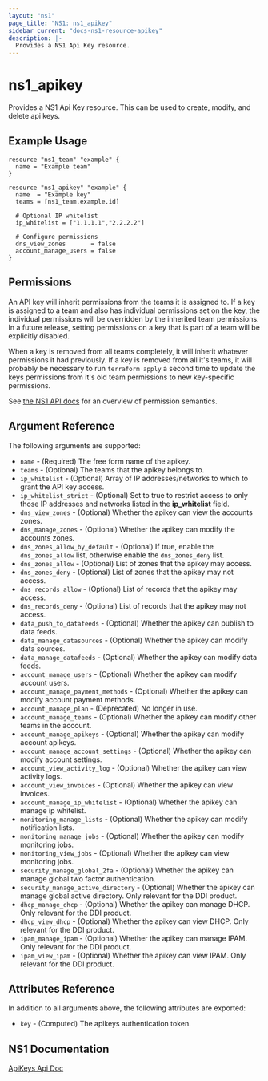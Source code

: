 ```yaml
---
layout: "ns1"
page_title: "NS1: ns1_apikey"
sidebar_current: "docs-ns1-resource-apikey"
description: |-
  Provides a NS1 Api Key resource.
---
```


# ns1\_apikey

Provides a NS1 Api Key resource. This can be used to create, modify, and delete api keys.

## Example Usage

```hcl
resource "ns1_team" "example" {
  name = "Example team"
}

resource "ns1_apikey" "example" {
  name  = "Example key"
  teams = [ns1_team.example.id]

  # Optional IP whitelist
  ip_whitelist = ["1.1.1.1","2.2.2.2"]

  # Configure permissions 
  dns_view_zones       = false
  account_manage_users = false
}
```

## Permissions
An API key will inherit permissions from the teams it is assigned to.
If a key is assigned to a team and also has individual permissions set on the key, the individual permissions
will be overridden by the inherited team permissions.
In a future release, setting permissions on a key that is part of a team will be explicitly disabled.

When a key is removed from all teams completely, it will inherit whatever permissions it had previously.
If a key is removed from all it's teams, it will probably be necessary to run `terraform apply` a second time
to update the keys permissions from it's old team permissions to new key-specific permissions.

See [the NS1 API docs](https://ns1.com/api#getget-all-account-users) for an overview of permission semantics.

## Argument Reference

The following arguments are supported:

* `name` - (Required) The free form name of the apikey.
* `teams` - (Optional) The teams that the apikey belongs to.
* `ip_whitelist` - (Optional) Array of IP addresses/networks to which to grant the API key access.
* `ip_whitelist_strict` - (Optional) Set to true to restrict access to only those IP addresses and networks listed in the **ip_whitelist** field.
* `dns_view_zones` - (Optional) Whether the apikey can view the accounts zones.
* `dns_manage_zones` - (Optional) Whether the apikey can modify the accounts zones.
* `dns_zones_allow_by_default` - (Optional) If true, enable the `dns_zones_allow` list, otherwise enable the `dns_zones_deny` list.
* `dns_zones_allow` - (Optional) List of zones that the apikey may access.
* `dns_zones_deny` - (Optional) List of zones that the apikey may not access.
* `dns_records_allow` - (Optional) List of records that the apikey may access.
* `dns_records_deny` - (Optional) List of records that the apikey may not access.
* `data_push_to_datafeeds` - (Optional) Whether the apikey can publish to data feeds.
* `data_manage_datasources` - (Optional) Whether the apikey can modify data sources.
* `data_manage_datafeeds` - (Optional) Whether the apikey can modify data feeds.
* `account_manage_users` - (Optional) Whether the apikey can modify account users.
* `account_manage_payment_methods` - (Optional) Whether the apikey can modify account payment methods.
* `account_manage_plan` - (Deprecated) No longer in use.
* `account_manage_teams` - (Optional) Whether the apikey can modify other teams in the account.
* `account_manage_apikeys` - (Optional) Whether the apikey can modify account apikeys.
* `account_manage_account_settings` - (Optional) Whether the apikey can modify account settings.
* `account_view_activity_log` - (Optional) Whether the apikey can view activity logs.
* `account_view_invoices` - (Optional) Whether the apikey can view invoices.
* `account_manage_ip_whitelist` - (Optional) Whether the apikey can manage ip whitelist.
* `monitoring_manage_lists` - (Optional) Whether the apikey can modify notification lists.
* `monitoring_manage_jobs` - (Optional) Whether the apikey can modify monitoring jobs.
* `monitoring_view_jobs` - (Optional) Whether the apikey can view monitoring jobs.
* `security_manage_global_2fa` - (Optional) Whether the apikey can manage global two factor authentication.
* `security_manage_active_directory` - (Optional) Whether the apikey can manage global active directory.
Only relevant for the DDI product.
* `dhcp_manage_dhcp` - (Optional) Whether the apikey can manage DHCP.
Only relevant for the DDI product.
* `dhcp_view_dhcp` - (Optional) Whether the apikey can view DHCP.
Only relevant for the DDI product.
* `ipam_manage_ipam` - (Optional) Whether the apikey can manage IPAM.
Only relevant for the DDI product.
* `ipam_view_ipam` - (Optional) Whether the apikey can view IPAM.
Only relevant for the DDI product.

## Attributes Reference

In addition to all arguments above, the following attributes are exported:

* `key` - (Computed) The apikeys authentication token.

## NS1 Documentation

[ApiKeys Api Doc](https://ns1.com/api#api-key)
